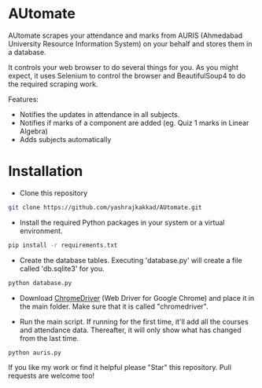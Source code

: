 # AUtomate

AUtomate scrapes your attendance and marks from AURIS (Ahmedabad University Resource Information System) on your behalf and stores them in a database. 

It controls your web browser to do several things for you. As you might expect, it uses Selenium to control the browser and BeautifulSoup4 to do the required scraping work.

Features:
  - Notifies the updates in attendance in all subjects.
  - Notifies if marks of a component are added (eg. Quiz 1 marks in Linear Algebra)
  - Adds subjects automatically


# Installation
  - Clone this repository
```sh
git clone https://github.com/yashrajkakkad/AUtomate.git
```
  - Install the required Python packages in your system or a virtual environment.
```sh
pip install -r requirements.txt
```
  - Create the database tables. Executing 'database.py' will create a file called 'db.sqlite3' for you.
```sh
python database.py
```

   - Download [ChromeDriver](https://chromedriver.chromium.org/downloads) (Web Driver for Google Chrome) and place it in the main folder. Make sure that it is called "chromedriver".

  - Run the main script. If running for the first time, it'll add all the courses and attendance data. Thereafter, it will only show what has changed from the last time.
```sh
python auris.py
```

If you like my work or find it helpful please "Star" this repository. Pull requests are welcome too!
